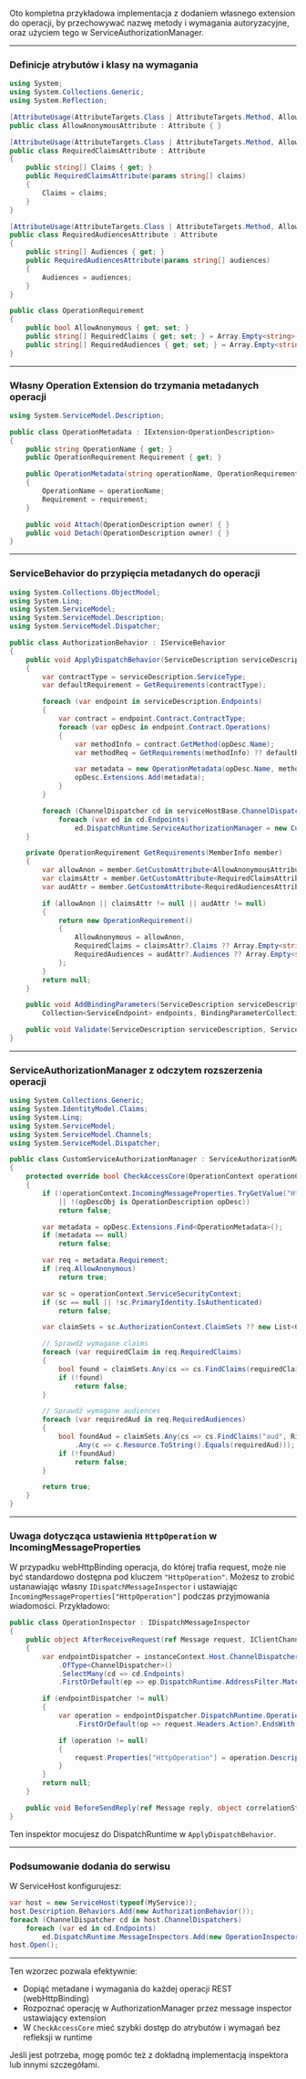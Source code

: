 
Oto kompletna przykładowa implementacja z dodaniem własnego extension do operacji, by przechowywać nazwę metody i wymagania autoryzacyjne, oraz użyciem tego w ServiceAuthorizationManager.

***

### Definicje atrybutów i klasy na wymagania

```csharp
using System;
using System.Collections.Generic;
using System.Reflection;

[AttributeUsage(AttributeTargets.Class | AttributeTargets.Method, AllowMultiple = false)]
public class AllowAnonymousAttribute : Attribute { }

[AttributeUsage(AttributeTargets.Class | AttributeTargets.Method, AllowMultiple = false)]
public class RequiredClaimsAttribute : Attribute
{
    public string[] Claims { get; }
    public RequiredClaimsAttribute(params string[] claims)
    {
        Claims = claims;
    }
}

[AttributeUsage(AttributeTargets.Class | AttributeTargets.Method, AllowMultiple = false)]
public class RequiredAudiencesAttribute : Attribute
{
    public string[] Audiences { get; }
    public RequiredAudiencesAttribute(params string[] audiences)
    {
        Audiences = audiences;
    }
}

public class OperationRequirement
{
    public bool AllowAnonymous { get; set; }
    public string[] RequiredClaims { get; set; } = Array.Empty<string>();
    public string[] RequiredAudiences { get; set; } = Array.Empty<string>();
}
```


***

### Własny Operation Extension do trzymania metadanych operacji

```csharp
using System.ServiceModel.Description;

public class OperationMetadata : IExtension<OperationDescription>
{
    public string OperationName { get; }
    public OperationRequirement Requirement { get; }

    public OperationMetadata(string operationName, OperationRequirement requirement)
    {
        OperationName = operationName;
        Requirement = requirement;
    }

    public void Attach(OperationDescription owner) { }
    public void Detach(OperationDescription owner) { }
}
```


***

### ServiceBehavior do przypięcia metadanych do operacji

```csharp
using System.Collections.ObjectModel;
using System.Linq;
using System.ServiceModel;
using System.ServiceModel.Description;
using System.ServiceModel.Dispatcher;

public class AuthorizationBehavior : IServiceBehavior
{
    public void ApplyDispatchBehavior(ServiceDescription serviceDescription, ServiceHostBase serviceHostBase)
    {
        var contractType = serviceDescription.ServiceType;
        var defaultRequirement = GetRequirements(contractType);

        foreach (var endpoint in serviceDescription.Endpoints)
        {
            var contract = endpoint.Contract.ContractType;
            foreach (var opDesc in endpoint.Contract.Operations)
            {
                var methodInfo = contract.GetMethod(opDesc.Name);
                var methodReq = GetRequirements(methodInfo) ?? defaultRequirement;

                var metadata = new OperationMetadata(opDesc.Name, methodReq);
                opDesc.Extensions.Add(metadata);
            }
        }

        foreach (ChannelDispatcher cd in serviceHostBase.ChannelDispatchers)
            foreach (var ed in cd.Endpoints)
                ed.DispatchRuntime.ServiceAuthorizationManager = new CustomServiceAuthorizationManager();
    }

    private OperationRequirement GetRequirements(MemberInfo member)
    {
        var allowAnon = member.GetCustomAttribute<AllowAnonymousAttribute>() != null;
        var claimsAttr = member.GetCustomAttribute<RequiredClaimsAttribute>();
        var audAttr = member.GetCustomAttribute<RequiredAudiencesAttribute>();

        if (allowAnon || claimsAttr != null || audAttr != null)
        {
            return new OperationRequirement()
            {
                AllowAnonymous = allowAnon,
                RequiredClaims = claimsAttr?.Claims ?? Array.Empty<string>(),
                RequiredAudiences = audAttr?.Audiences ?? Array.Empty<string>()
            };
        }
        return null;
    }

    public void AddBindingParameters(ServiceDescription serviceDescription, ServiceHostBase serviceHostBase,
        Collection<ServiceEndpoint> endpoints, BindingParameterCollection bindingParameters) { }

    public void Validate(ServiceDescription serviceDescription, ServiceHostBase serviceHostBase) { }
}
```


***

### ServiceAuthorizationManager z odczytem rozszerzenia operacji

```csharp
using System.Collections.Generic;
using System.IdentityModel.Claims;
using System.Linq;
using System.ServiceModel;
using System.ServiceModel.Channels;
using System.ServiceModel.Dispatcher;

public class CustomServiceAuthorizationManager : ServiceAuthorizationManager
{
    protected override bool CheckAccessCore(OperationContext operationContext)
    {
        if (!operationContext.IncomingMessageProperties.TryGetValue("HttpOperation", out var opDescObj)
            || !(opDescObj is OperationDescription opDesc))
            return false;

        var metadata = opDesc.Extensions.Find<OperationMetadata>();
        if (metadata == null)
            return false;

        var req = metadata.Requirement;
        if (req.AllowAnonymous)
            return true;

        var sc = operationContext.ServiceSecurityContext;
        if (sc == null || !sc.PrimaryIdentity.IsAuthenticated)
            return false;

        var claimSets = sc.AuthorizationContext.ClaimSets ?? new List<ClaimSet>();

        // Sprawdź wymagane claims
        foreach (var requiredClaim in req.RequiredClaims)
        {
            bool found = claimSets.Any(cs => cs.FindClaims(requiredClaim, Rights.PossessProperty).Any());
            if (!found)
                return false;
        }

        // Sprawdź wymagane audiences
        foreach (var requiredAud in req.RequiredAudiences)
        {
            bool foundAud = claimSets.Any(cs => cs.FindClaims("aud", Rights.PossessProperty)
                .Any(c => c.Resource.ToString().Equals(requiredAud)));
            if (!foundAud)
                return false;
        }

        return true;
    }
}
```


***

### Uwaga dotycząca ustawienia `HttpOperation` w IncomingMessageProperties

W przypadku webHttpBinding operacja, do której trafia request, może nie być standardowo dostępna pod kluczem `"HttpOperation"`. Możesz to zrobić ustanawiając własny `IDispatchMessageInspector` i ustawiając `IncomingMessageProperties["HttpOperation"]` podczas przyjmowania wiadomości. Przykładowo:

```csharp
public class OperationInspector : IDispatchMessageInspector
{
    public object AfterReceiveRequest(ref Message request, IClientChannel channel, InstanceContext instanceContext)
    {
        var endpointDispatcher = instanceContext.Host.ChannelDispatchers
            .OfType<ChannelDispatcher>()
            .SelectMany(cd => cd.Endpoints)
            .FirstOrDefault(ep => ep.DispatchRuntime.AddressFilter.Match(request));

        if (endpointDispatcher != null)
        {
            var operation = endpointDispatcher.DispatchRuntime.Operations
                .FirstOrDefault(op => request.Headers.Action?.EndsWith(op.Name) == true);

            if (operation != null)
            {
                request.Properties["HttpOperation"] = operation.Description;
            }
        }
        return null;
    }

    public void BeforeSendReply(ref Message reply, object correlationState) { }
}
```

Ten inspektor mocujesz do DispatchRuntime w `ApplyDispatchBehavior`.

***

### Podsumowanie dodania do serwisu

W ServiceHost konfigurujesz:

```csharp
var host = new ServiceHost(typeof(MyService));
host.Description.Behaviors.Add(new AuthorizationBehavior());
foreach (ChannelDispatcher cd in host.ChannelDispatchers)
    foreach (var ed in cd.Endpoints)
        ed.DispatchRuntime.MessageInspectors.Add(new OperationInspector());
host.Open();
```


***

Ten wzorzec pozwala efektywnie:

- Dopiąć metadane i wymagania do każdej operacji REST (webHttpBinding)
- Rozpoznać operację w AuthorizationManager przez message inspector ustawiający extension
- W `CheckAccessCore` mieć szybki dostęp do atrybutów i wymagań bez refleksji w runtime

Jeśli jest potrzeba, mogę pomóc też z dokładną implementacją inspektora lub innymi szczegółami.

